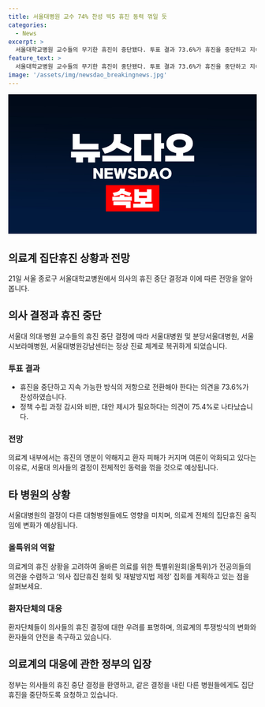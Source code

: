 ```yaml
---
title: 서울대병원 교수 74% 찬성 빅5 휴진 동력 꺾일 듯
categories:
  - News
excerpt: >
  서울대학교병원 교수들의 무기한 휴진이 중단됐다. 투표 결과 73.6%가 휴진을 중단하고 지속가능한 방식의 저항으로 전환해야 한다고 응답했고, 75.4%가 ‘정책 수립 과정 감시와 비판, 대안 제시’를 택했다. 또한, 서울대 의대와 병원은 24일부터 정상 진료 체계로 복귀할 예정이다. 집단휴진 움직임에도 영향을 줄 것으로 전망되며, 대형병원들의 휴진 결정이 꺾일 가능성이 제기되는 가운데 의료계의 동력이 달라질 것으로 보인다.
feature_text: >
  서울대학교병원 교수들의 무기한 휴진이 중단됐다. 투표 결과 73.6%가 휴진을 중단하고 지속가능한 방식의 저항으로 전환해야 한다고 응답했고, 75.4%가 ‘정책 수립 과정 감시와 비판, 대안 제시’를 택했다. 또한, 서울대 의대와 병원은 24일부터 정상 진료 체계로 복귀할 예정이다. 집단휴진 움직임에도 영향을 줄 것으로 전망되며, 대형병원들의 휴진 결정이 꺾일 가능성이 제기되는 가운데 의료계의 동력이 달라질 것으로 보인다.
image: '/assets/img/newsdao_breakingnews.jpg'
---
```


<p><img src="/assets/img/newsdao_breakingnews.jpg" alt="koreaapp 속보" /></p>

<h2 data-ke-size="size26">의료계 집단휴진 상황과 전망</h2>

<p data-ke-size="size16">21일 서울 종로구 서울대학교병원에서 의사의 휴진 중단 결정과 이에 따른 전망을 알아봅니다.</p>

<h2>의사 결정과 휴진 중단</h2>

<p data-ke-size="size16">서울대 의대·병원 교수들의 휴진 중단 결정에 따라 서울대병원 및 분당서울대병원, 서울시보라매병원, 서울대병원강남센터는 정상 진료 체계로 복귀하게 되었습니다.</p>

<h3>투표 결과</h3>

<ul>
  <li>휴진을 중단하고 지속 가능한 방식의 저항으로 전환해야 한다는 의견을 73.6%가 찬성하였습니다.</li>
  <li>정책 수립 과정 감시와 비판, 대안 제시가 필요하다는 의견이 75.4%로 나타났습니다.</li>
</ul>

<h3>전망</h3>

<p data-ke-size="size16">의료계 내부에서는 휴진의 명분이 약해지고 환자 피해가 커지며 여론이 악화되고 있다는 이유로, 서울대 의사들의 결정이 전체적인 동력을 꺾을 것으로 예상됩니다.</p>

<h2>타 병원의 상황</h2>

<p data-ke-size="size16">서울대병원의 결정이 다른 대형병원들에도 영향을 미치며, 의료계 전체의 집단휴진 움직임에 변화가 예상됩니다.</p>

<h3>올특위의 역할</h3>

<p data-ke-size="size16">의료계의 휴진 상황을 고려하여 올바른 의료를 위한 특별위원회(올특위)가 전공의들의 의견을 수렴하고 ‘의사 집단휴진 철회 및 재발방지법 제정’ 집회를 계획하고 있는 점을 살펴보세요.</p>

<h3>환자단체의 대응</h3>

<p data-ke-size="size16">환자단체들이 의사들의 휴진 결정에 대한 우려를 표명하며, 의료계의 투쟁방식의 변화와 환자들의 안전을 촉구하고 있습니다.</p>

<h2>의료계의 대응에 관한 정부의 입장</h2>

<p data-ke-size="size16">정부는 의사들의 휴진 중단 결정을 환영하고, 같은 결정을 내린 다른 병원들에게도 집단휴진을 중단하도록 요청하고 있습니다.</p>

